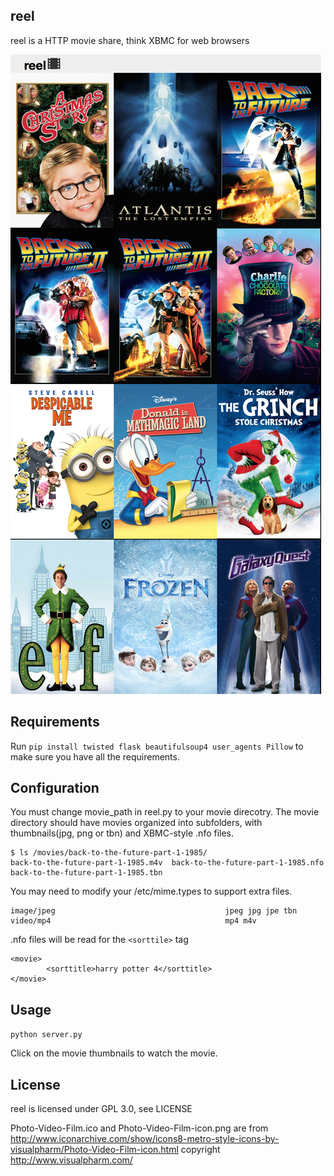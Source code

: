 ## reel

reel is a HTTP movie share, think XBMC for web browsers

![Alt text](screenshot.png)

## Requirements

Run `pip install twisted flask beautifulsoup4 user_agents Pillow` to make sure you have all the requirements.

## Configuration

You must change movie_path in reel.py to your movie direcotry.
The movie directory should have movies organized into subfolders, with thumbnails(jpg, png or tbn) and XBMC-style .nfo files.
```
$ ls /movies/back-to-the-future-part-1-1985/
back-to-the-future-part-1-1985.m4v  back-to-the-future-part-1-1985.nfo  back-to-the-future-part-1-1985.tbn
```

You may need to modify your /etc/mime.types to support extra files.
```
image/jpeg                                      jpeg jpg jpe tbn
video/mp4                                       mp4 m4v
```

.nfo files will be read for the `<sorttile>` tag
```
<movie>
        <sorttitle>harry potter 4</sorttitle>
</movie>
```
## Usage

`python server.py`

Click on the movie thumbnails to watch the movie.

## License

reel is licensed under GPL 3.0, see LICENSE

Photo-Video-Film.ico and Photo-Video-Film-icon.png are from http://www.iconarchive.com/show/icons8-metro-style-icons-by-visualpharm/Photo-Video-Film-icon.html copyright http://www.visualpharm.com/
